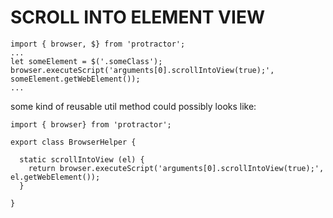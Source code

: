 # SCROLL INTO ELEMENT VIEW
```
import { browser, $} from 'protractor';
...
let someElement = $('.someClass');
browser.executeScript('arguments[0].scrollIntoView(true);', someElement.getWebElement());
...
```
some kind of reusable util method could possibly looks like:
```
import { browser} from 'protractor';

export class BrowserHelper {

  static scrollIntoView (el) {
    return browser.executeScript('arguments[0].scrollIntoView(true);', el.getWebElement());
  }

}
```
